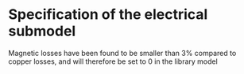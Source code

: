 # Specification of the electrical submodel
Magnetic losses have been found to be smaller than 3% compared to copper losses, and will therefore be set to 0 in the library model